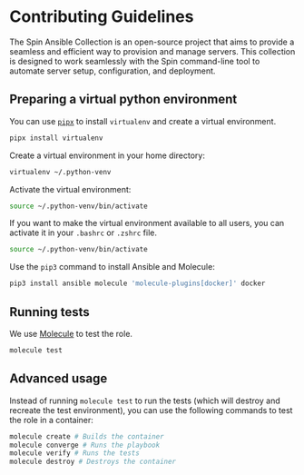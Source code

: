 # Contributing Guidelines
The Spin Ansible Collection is an open-source project that aims to provide a seamless and efficient way to provision and manage servers. This collection is designed to work seamlessly with the Spin command-line tool to automate server setup, configuration, and deployment.

## Preparing a virtual python environment
You can use [`pipx`](https://pipx.pypa.io/stable/) to install `virtualenv` and create a virtual environment.

```bash
pipx install virtualenv
``` 

Create a virtual environment in your home directory:

```bash
virtualenv ~/.python-venv
```

Activate the virtual environment:

```bash
source ~/.python-venv/bin/activate
```

If you want to make the virtual environment available to all users, you can activate it in your `.bashrc` or `.zshrc` file.

```bash
source ~/.python-venv/bin/activate
```

Use the `pip3` command to install Ansible and Molecule:

```bash
pip3 install ansible molecule 'molecule-plugins[docker]' docker
```

## Running tests
We use [Molecule](https://molecule.readthedocs.io/en/latest/) to test the role.

```bash
molecule test
```

## Advanced usage
Instead of running `molecule test` to run the tests (which will destroy and recreate the test environment), you can use the following commands to test the role in a container:

```bash
molecule create # Builds the container
molecule converge # Runs the playbook
molecule verify # Runs the tests
molecule destroy # Destroys the container
```